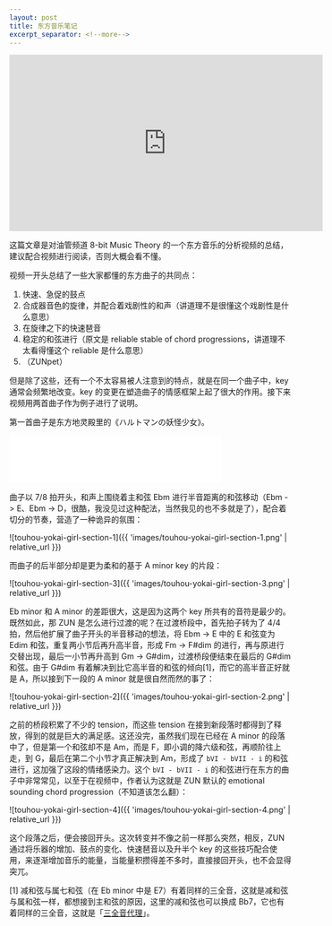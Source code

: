 ```yaml
---
layout: post
title: 东方音乐笔记
excerpt_separator: <!--more-->
---
```


<iframe width="560" height="315" src="https://www.youtube.com/embed/-i3Otdvu9ao" frameborder="0" allow="accelerometer; autoplay; encrypted-media; gyroscope; picture-in-picture" allowfullscreen></iframe>

这篇文章是对油管频道 8-bit Music Theory 的一个东方音乐的分析视频的总结，建议配合视频进行阅读，否则大概会看不懂。

视频一开头总结了一些大家都懂的东方曲子的共同点：

1. 快速、急促的鼓点
2. 合成器音色的旋律，并配合着戏剧性的和声（讲道理不是很懂这个戏剧性是什么意思）
3. 在旋律之下的快速琶音
4. 稳定的和弦进行（原文是 reliable stable of chord progressions，讲道理不太看得懂这个 reliable 是什么意思）
5. （ZUNpet）

但是除了这些，还有一个不太容易被人注意到的特点，就是在同一个曲子中，key 通常会频繁地改变。key 的变更在塑造曲子的情感框架上起了很大的作用。接下来视频用两首曲子作为例子进行了说明。
<!--more-->
第一首曲子是东方地灵殿里的《ハルトマンの妖怪少女》。

<iframe frameborder="no" border="0" marginwidth="0" marginheight="0" width="380" height="86" src="//music.163.com/outchain/player?type=2&id=22636634&auto=0&height=66"></iframe>

曲子以 7/8 拍开头，和声上围绕着主和弦 Ebm 进行半音距离的和弦移动（Ebm -> E、Ebm -> D，很酷，我没见过这种配法，当然我见的也不多就是了），配合着切分的节奏，营造了一种诡异的氛围：

![touhou-yokai-girl-section-1]({{ 'images/touhou-yokai-girl-section-1.png' | relative_url }})

而曲子的后半部分却是更为柔和的基于 A minor key 的片段：

![touhou-yokai-girl-section-3]({{ 'images/touhou-yokai-girl-section-3.png' | relative_url }})

Eb minor 和 A minor 的差距很大，这是因为这两个 key 所共有的音符是最少的。既然如此，那 ZUN 是怎么进行过渡的呢？在过渡桥段中，首先拍子转为了 4/4 拍，然后他扩展了曲子开头的半音移动的想法，将 Ebm -> E 中的 E 和弦变为 Edim 和弦，重复两小节后再升高半音，形成 Fm -> F#dim 的进行，再与原进行交替出现，最后一小节再升高到 Gm -> G#dim，过渡桥段便结束在最后的 G#dim 和弦。由于 G#dim 有着解决到比它高半音的和弦的倾向[1]，而它的高半音正好就是 A，所以接到下一段的 A minor 就是很自然而然的事了：

![touhou-yokai-girl-section-2]({{ 'images/touhou-yokai-girl-section-2.png' | relative_url }})

之前的桥段积累了不少的 tension，而这些 tension 在接到新段落时都得到了释放，得到的就是巨大的满足感。这还没完，虽然我们现在已经在 A minor 的段落中了，但是第一个和弦却不是 Am，而是 F，即小调的降六级和弦，再顺阶往上走，到 G，最后在第二个小节才真正解决到 Am，形成了 `bVI - bVII - i` 的和弦进行，这加强了这段的情绪感染力。这个 `bVI - bVII - i` 的和弦进行在东方的曲子中非常常见，以至于在视频中，作者认为这就是 ZUN 默认的 emotional sounding chord progression（不知道该怎么翻）：

![touhou-yokai-girl-section-4]({{ 'images/touhou-yokai-girl-section-4.png' | relative_url }})

这个段落之后，便会接回开头。这次转变并不像之前一样那么突然，相反，ZUN 通过将乐器的增加、鼓点的变化、快速琶音以及升半个 key 的这些技巧配合使用，来逐渐增加音乐的能量，当能量积攒得差不多时，直接接回开头，也不会显得突兀。

[1] 减和弦与属七和弦（在 Eb minor 中是 E7）有着同样的三全音，这就是减和弦与属和弦一样，都想接到主和弦的原因，这里的减和弦也可以换成 Bb7，它也有着同样的三全音，这就是「[三全音代理](https://www.youtube.com/watch?v=Wdn1acmup5g)」。

